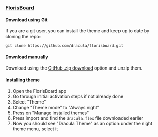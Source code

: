 ### [FlorisBoard](https://github.com/florisboard/florisboard)

#### Download using Git

If you are a git user, you can install the theme and keep up to date by cloning the repo:

    git clone https://github.com/dracula/florisboard.git

#### Download manually

Download using the [GitHub .zip download](https://github.com/dracula/florisboard/archive/master.zip) option and unzip them.

#### Installing theme

1.  Open the FlorisBoard app
2.  Go through initial activation steps if not already done
3.  Select "Theme"
4.  Change "Theme mode" to "Always night"
5.  Press on "Manage installed themes"
7.  Press import and find the `dracula.flex` file downloaded earlier
8.  Now you should see "Dracula Theme" as an option under the night theme menu, select it